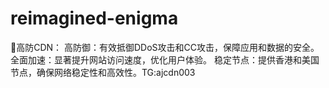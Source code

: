 # reimagined-enigma
🛑高防CDN： 高防御：有效抵御DDoS攻击和CC攻击，保障应用和数据的安全。 全面加速：显著提升网站访问速度，优化用户体验。 稳定节点：提供香港和美国节点，确保网络稳定性和高效性。TG:ajcdn003
